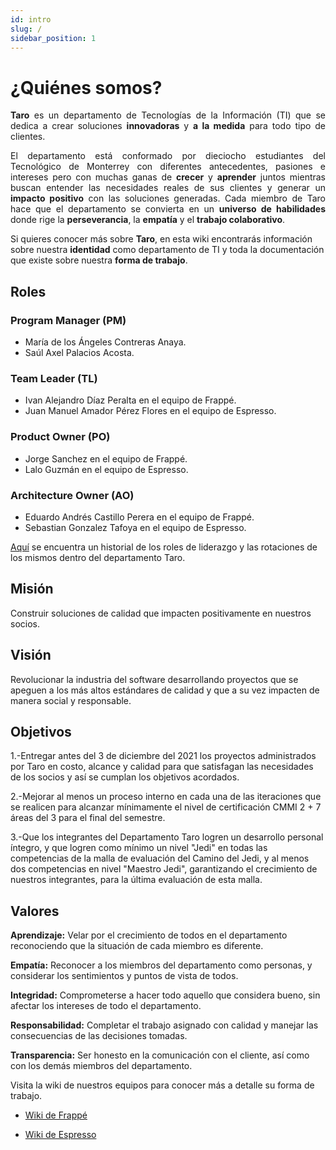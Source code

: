 ```yaml
---
id: intro
slug: /
sidebar_position: 1
---
```


# ¿Quiénes somos?
<div class="warning" style={{padding: '1em', backgroundColor:'#EAE3F6', color: '#000000', borderRadius:'5px 35px'}}>
<span>
<p align="justify" style={{marginLeft: '1em', marginRight: '1em', fontSize: '17px'}}>
  <b>Taro</b> es un departamento de Tecnologías de la Información (TI) que se dedica a crear soluciones <b>innovadoras</b> y <b>a la medida</b> para todo tipo de clientes.</p>
<p align="justify" style={{marginLeft: '1em', marginRight: '1em', fontSize: '17px'}}>
El departamento está conformado por dieciocho estudiantes del Tecnológico de Monterrey con diferentes antecedentes, pasiones e intereses pero con muchas ganas de <b>crecer</b> y <b>aprender</b> juntos mientras buscan entender las necesidades reales de sus clientes y generar un <b>impacto positivo</b> con las soluciones generadas. 
    Cada miembro de Taro hace que el departamento se convierta en un <b>universo de habilidades</b> donde rige la <b>perseverancia</b>, la <b>empatía</b> y el <b>trabajo colaborativo</b>.
</p>
</span>
</div>
<p style={{marginLeft: '1em', marginTop: '2em', fontSize: '15px'}}>
Si quieres conocer más sobre <b>Taro</b>, en esta wiki encontrarás información sobre nuestra <b>identidad</b> como departamento de TI y toda la documentación que existe sobre nuestra <b>forma de trabajo</b>.
</p>

## Roles

### Program Manager (PM)

- María de los Ángeles Contreras Anaya.
- Saúl Axel Palacios Acosta.

### Team Leader (TL)

- Ivan Alejandro Díaz Peralta en el equipo de Frappé.
- Juan Manuel Amador Pérez Flores en el equipo de Espresso.

### Product Owner (PO)

- Jorge Sanchez en el equipo de Frappé.
- Lalo Guzmán en el equipo de Espresso.

### Architecture Owner (AO)

- Eduardo Andrés Castillo Perera en el equipo de Frappé.
- Sebastian Gonzalez Tafoya en el equipo de Espresso.

[Aquí](https://docs.google.com/spreadsheets/d/1naF2ckYlDvAIQoa3ptkEfBDong-dnMHzKCRtS0vz6x8/edit#gid=0) se encuentra un historial de los roles de liderazgo y las rotaciones de los mismos dentro del departamento Taro.

## Misión

Construir soluciones de calidad que impacten positivamente en nuestros socios.

## Visión

Revolucionar la industria del software desarrollando proyectos que se apeguen a los más altos estándares de calidad y que a su vez impacten de manera social y responsable.


## Objetivos

1.-Entregar antes del 3 de diciembre del 2021 los proyectos administrados por Taro en costo, alcance y calidad para que satisfagan las necesidades de los socios y así se cumplan los objetivos acordados.

2.-Mejorar al menos un proceso interno en cada una de las iteraciones que se realicen para alcanzar mínimamente el nivel de certificación CMMI 2 + 7 áreas del 3 para el final del semestre.

3.-Que los integrantes del Departamento Taro logren un desarrollo personal íntegro, y que logren como mínimo un nivel "Jedi" en todas las competencias de la malla de evaluación del Camino del Jedi, y al menos dos competencias en nivel "Maestro Jedi", garantizando el crecimiento de nuestros  integrantes, para la última evaluación de esta malla.


## Valores


**Aprendizaje:** Velar por el crecimiento de todos en el departamento reconociendo que la situación de cada miembro es diferente.


**Empatía:** Reconocer a los miembros del departamento como personas, y considerar los sentimientos y puntos de vista de todos.


**Integridad:** Comprometerse a hacer todo aquello que considera bueno, sin afectar los intereses de todo el departamento.


**Responsabilidad:** Completar el trabajo asignado con calidad y manejar las consecuencias de las decisiones tomadas.


**Transparencia:** Ser honesto en la comunicación con el cliente, así como con los demás miembros del departamento.

<p style={{fontSize: '17px', marginLeft: '1em', marginTop: '2em'}}>
Visita la wiki de nuestros equipos para conocer más a detalle su forma de trabajo.
</p>

- [Wiki de Frappé](https://taro-it.github.io/frappe/)

- [Wiki de Espresso](https://taro-it.github.io/espresso/)
